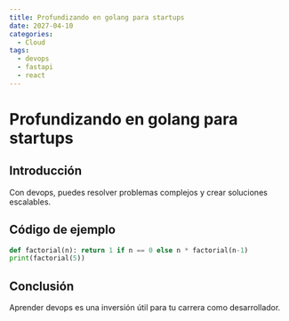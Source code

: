 ```yaml
---
title: Profundizando en golang para startups
date: 2027-04-10
categories:
  - Cloud
tags:
  - devops
  - fastapi
  - react
---
```


# Profundizando en golang para startups

## Introducción

Con devops, puedes resolver problemas complejos y crear soluciones escalables.

## Código de ejemplo

```python
def factorial(n): return 1 if n == 0 else n * factorial(n-1)
print(factorial(5))
```

## Conclusión

Aprender devops es una inversión útil para tu carrera como desarrollador.